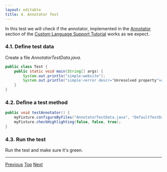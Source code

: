 ```yaml
---
layout: editable
title: 4. Annotator Test
---
```


In this test we will check if the annotator, implemented in the
[Annotator](annotator.html) section
of the
[Custom Language Support Tutorial](cls_tutorial.html)
works as we expect.

### 4.1. Define test data

Create a file *AnnotatorTestData.java*.

```java
public class Test {
    public static void main(String[] args) {
        System.out.println("simple:website");
        System.out.println("simple:<error descr="Unresolved property">websit"</error>);
    }
}
```

### 4.2. Define a test method

```java
public void testAnnotator() {
    myFixture.configureByFiles("AnnotatorTestData.java", "DefaultTestData.simple");
    myFixture.checkHighlighting(false, false, true);
}
```

### 4.3. Run the test

Run the test and make sure it's green.

-----

[Previous](tutorials/writing_tests_for_plugins/completion_test.html) 
[Top](tutorials/writing_tests_for_plugins.html) 
[Next](tutorials/writing_tests_for_plugins/formatter_test.html)

